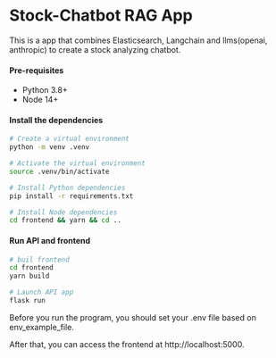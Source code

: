 # Stock-Chatbot RAG App

This is a app that combines Elasticsearch, Langchain and llms(openai, anthropic) to create a stock analyzing chatbot.


#### Pre-requisites

- Python 3.8+
- Node 14+

#### Install the dependencies

```sh
# Create a virtual environment
python -m venv .venv

# Activate the virtual environment
source .venv/bin/activate

# Install Python dependencies
pip install -r requirements.txt

# Install Node dependencies
cd frontend && yarn && cd ..
```



#### Run API and frontend

```sh
# buil frontend
cd frontend
yarn build

# Launch API app
flask run
```
Before you run the program, you should set your .env file based on env_example_file.

After that, you can access the frontend at http://localhost:5000.
